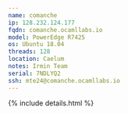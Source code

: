 ```yaml
---
name: comanche
ip: 128.232.124.177
fqdn: comanche.ocamllabs.io
model: PowerEdge R7425
os: Ubuntu 18.04
threads: 128
location: Caelum
notes: Irmin Team
serial: 7NDLYQ2
ssh: mte24@comanche.ocamllabs.io
---
```

{% include details.html %} 

